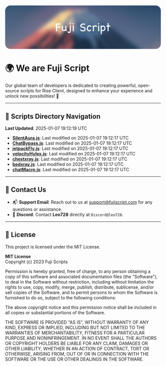 ![Banner](.github/b.webp)

# 🌍 **We are Fuji Script**

Our global team of developers is dedicated to creating powerful, open-source scripts for Rise Client, designed to enhance your experience and unlock new possibilities! 🌟

---
<!-- SCRIPTS_NAVIGATION_START -->
## 📂 **Scripts Directory Navigation**

**Last Updated**: 2025-01-07 19:12:19 UTC

- **[SilentAura.js](scripts/SilentAura.js)**: Last modified on 2025-01-07 19:12:17 UTC
- **[ChatBypass.js](scripts/ChatBypass.js)**: Last modified on 2025-01-07 19:12:17 UTC
- **[jetpackFly.js](scripts/jetpackFly.js)**: Last modified on 2025-01-07 19:12:17 UTC
- **[velocityHylex.js](scripts/velocityHylex.js)**: Last modified on 2025-01-07 19:12:17 UTC
- **[chestxray.js](scripts/chestxray.js)**: Last modified on 2025-01-07 19:12:17 UTC
- **[bedxray.js](scripts/bedxray.js)**: Last modified on 2025-01-07 19:12:17 UTC
- **[chatMacro.js](scripts/chatMacro.js)**: Last modified on 2025-01-07 19:12:17 UTC

<!-- SCRIPTS_NAVIGATION_END -->

---

## 💬 **Contact Us**  
- 📬 **Support Email**: Reach out to us at [support@fujiscript.com](mailto:support@fujiscript.com) for any questions or assistance.  
- 💬 **Discord**: Contact **Leo728** directly at `Discord@leo728`.

---

## 📜 **License**

This project is licensed under the MIT License.  

**MIT License**  
Copyright (c) 2023 Fuji Scripts  

Permission is hereby granted, free of charge, to any person obtaining a copy of this software and associated documentation files (the "Software"), to deal in the Software without restriction, including without limitation the rights to use, copy, modify, merge, publish, distribute, sublicense, and/or sell copies of the Software, and to permit persons to whom the Software is furnished to do so, subject to the following conditions:  

The above copyright notice and this permission notice shall be included in all copies or substantial portions of the Software.  

THE SOFTWARE IS PROVIDED "AS IS", WITHOUT WARRANTY OF ANY KIND, EXPRESS OR IMPLIED, INCLUDING BUT NOT LIMITED TO THE WARRANTIES OF MERCHANTABILITY, FITNESS FOR A PARTICULAR PURPOSE AND NONINFRINGEMENT. IN NO EVENT SHALL THE AUTHORS OR COPYRIGHT HOLDERS BE LIABLE FOR ANY CLAIM, DAMAGES OR OTHER LIABILITY, WHETHER IN AN ACTION OF CONTRACT, TORT OR OTHERWISE, ARISING FROM, OUT OF OR IN CONNECTION WITH THE SOFTWARE OR THE USE OR OTHER DEALINGS IN THE SOFTWARE.  
